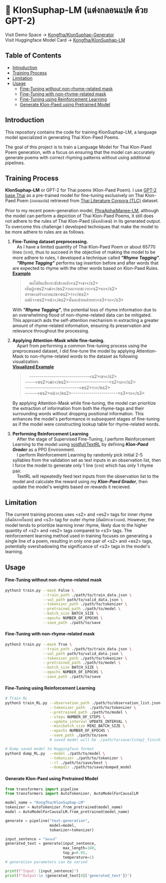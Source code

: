 # 🌾 KlonSuphap-LM (แต่งกลอนแปด ด้วย GPT-2)

Visit Demo Space -> [Kongfha/KlonSuphap-Generator](https://huggingface.co/spaces/Kongfha/KlonSuphap-Generator) <br>
Visit Huggingface Model Card -> [Kongfha/KlonSuphap-LM](https://huggingface.co/Kongfha/KlonSuphap-LM)

## Table of Contents
- [Introduction](#introductionIntroduction)
- [Training Process](#training-process)
- [Limitation](#limitation)
- [Usage](#usage)
    - [Fine-Tuning without non-rhyme-related mask](#fine-tuning-without-non-rhyme-related-mask)
    - [Fine-Tuning with non-rhyme-related mask](#fine-tuning-with-non-rhyme-related-mask)
    - [Fine-Tuning using Reinforcement Learning](#fine-tuning-using-reinforcement-learning)
    - [Generate Klon-Paed using Pretrained Model](#generate-klon-paed-using-pretrained-model)

## Introduction
This repository contains the code for training KlonSuphap-LM, a language model specialized in generating Thai Klon-Paed Poems.

The goal of this project is to train a Language Model for Thai Klon-Paed Poem generation, with a focus on ensuring that the model can accurately generate poems with correct rhyming patterns without using additional pipelines.

## Training Process 

**KlonSuphap-LM** or GPT-2 for Thai poems (Klon-Paed Poem).
I use [GPT-2 base Thai](https://huggingface.co/flax-community/gpt2-base-thai) as a pre-trained model for fine-tuning exclusively
on Thai Klon-Paed Poem (กลอนแปด) retrieved from [Thai Literature Corpora (TLC)](https://attapol.github.io/tlc.html?fbclid=IwAR1UGV8hKGphwcuRCOCjJkVE4nC9yQ1_M_lFnxx9CLl9IzVKGK_mtbotQzU)  dataset.

Prior to my recent poem-generation model, [PhraAphaiManee-LM](https://huggingface.co/Kongfha/PhraAphaiManee-LM/), although the model can perform a
depiction of Thai Klon-Paed Poems, it still does not adhere to the rules of Thai Klon-Paed (ฉันทลักษณ์) in its generated output. To overcome this challenge I developed techniques that make the model to be more adhere to rules are as follows.

1. **Fine-Tuning dataset preprocessing.<br>**
   &ensp;&ensp;As I have a limited quantity of Thai Klon-Paed Poem or about 65770 lines (บาท), thus to succeed in the objective of making the model to be more adhere to rules,
   I developed a technique called ***"Rhyme Tagging"***. <br>
   &ensp;&ensp;***"Rhyme Tagging"*** performs tag insertion before and after words that are expected to rhyme with the other words based on Klon-Paed Rules. <br>
   <u>**Example**</u><br>
   >&ensp;&ensp;พอได้ยินเสียงระฆังข้างหลัง\<s2>เขา\</s2><br>เห็นผู้\<es2>เฒ่า\</es2>ออกจากชะวาก\<s2>ผา\</s2><br>สรรพางค์ร่างกายแก่ช\<es2>รา\</es2><br>แต่ผิว\<es2>หน้า\</es2>นั้นละม้ายคล้ายทา\<s3>รก\</s3>&ensp;&ensp;
   
   With ***"Rhyme Tagging"***, the potential loss of rhyme information due to an overwhelming flood of non-rhyme-related data can be mitigated. This approach aids the self-attention mechanism in extracting a greater amount of rhyme-related information, ensuring its preservation and relevance throughout the processing.

2. **Applying Attention-Mask while fine-tuning.<br>**
   &ensp;&ensp;Apart from performing a common fine-tuning process using the preprocessed dataset, I did fine-tune the model by applying Attention-Mask to non-rhyme-related words to the dataset as following visualization.<br>
   <u>**Visualized Example**</u><br>
   >&ensp;&ensp;------------------------------\<s2>เขา\</s2><br>-----\<es2>เฒ่า\</es2>--------------------\<s2>ผา\</s2><br>---------------------------\<es2>รา\</es2><br>------\<es2>หน้า\</es2>-----------------------\<s3>รก\</s3>&ensp;&ensp;

   By applying Attention-Mask while fine-tuning, the model can prioritize the extraction of information from both the rhyme-tags and their surrounding words without dropping positional information.
   This enhances the model's performance in subsequent stages of fine-tuning as if the model were constructing lookup table for rhyme-related words. 

3. **Performing Reinforcement Learning<br>**
   &ensp;&ensp;After the stage of Supervised Fine-Tuning, I perform Reinforcement Learning to the model using [voidful/TextRL](https://github.com/voidful/TextRL) by defining ***Klon-Paed Grader*** as a PPO Environment.<br>
   &ensp;&ensp;I perform Reinforcement Learning by randomly pick initial 2-5 syllables from the validation set as text inputs in an observation list, then I force the model to generate only 1 line (บาท) which has only 1 rhyme pair.<br>
   &ensp;&ensp;TextRL will repeatedly feed text inputs from the observation list to the model and calculate the reward using my ***Klon-Paed Grader***, then update the model's weights based on rewards it recieved.

## Limitation
The current training process uses \<s2> and \<es2> tags for inner rhyme (สัมผัสภายในบท) and \<s3> tag for outer rhyme (สัมผัสระหว่างบท). However, the model tends to prioritize learning inner rhyme, likely due to the higher quantity of \<s2> and \<es2> tags compared to \<s3> tags. The reinforcement learning method used in training focuses on generating a single line of a poem, resulting in only one pair of \<s2> and \<es2> tags, potentially overshadowing the significance of \<s3> tags in the model's learning.

## Usage

#### Fine-Tuning without non-rhyme-related mask 
```bash
python3 train.py --mask False \
                 --train_path ./path/to/train_data.json \
                 --val_path path/to/valid_data.json \
                 --tokenizer_path ./path/to/tokenizer \
                 --pretrained_path ./path/to/model \
                 --batch_size BATCH_SIZE \
                 --epochs NUMBER_OF_EPOCHS \
                 --save_path ./path/to/save
```

#### Fine-Tuning with non-rhyme-related mask 
```bash
python3 train.py --mask True \
                 --train_path ./path/to/train_data.json \
                 --val_path path/to/valid_data.json \
                 --tokenizer_path ./path/to/tokenizer \
                 --pretrained_path ./path/to/model \
                 --batch_size BATCH_SIZE \
                 --epochs NUMBER_OF_EPOCHS \
                 --save_path ./path/to/save
```

#### Fine-Tuning using Reinforcement Learning
```bash
# Train RL
python3 train_RL.py --observation_path ./path/to/observation_list.json \
                    --tokenizer_path  ./path/to/tokenizer \
                    --pretrained_path ./path/to/model \
                    --steps NUMBER_OF_STEPS \
                    --update_interval UPDATE_INTERVAL \
                    --minibatch_size MINI_BATCH_SIZE \
                    --epochs NUMBER_OF_EPOCHS \
                    --save_path ./path/to/save 
                    # saved model will be ./path/to/save/{step}_finish and ./path/to/save/best

# Dump saved model to Huggingface format
python3 dump_RL.py  --model ./path/to/model \
                    --tokenizer ./path/to/tokenizer \
                    --rl ./path/to/save/best \
                    --dumpdir ./path/to/save/dumped_model
```

#### Generate Klon-Paed using Pretrained Model
```python
from transformers import pipeline
from transformers import AutoTokenizer, AutoModelForCausalLM

model_name = "Kongfha/KlonSuphap-LM"
tokenizer = AutoTokenizer.from_pretrained(model_name)
model = AutoModelForCausalLM.from_pretrained(model_name)

generate = pipeline("text-generation",
                    model=model,
                    tokenizer=tokenizer)

input_sentence = "มิตรแท้"
generated_text = generate(input_sentence,
                          max_length=160,
                          top_p=0.85,
                          temperature=1)
# generation parameters can be varied 

print(f"Input: {input_sentence}")
print(f"Output:\n {generated_text[0]['generated_text']}")
```

